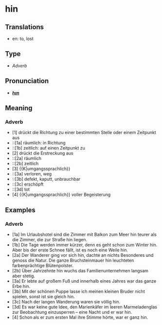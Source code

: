# hin
## Translations
- en: to, lost
## Type
- _Adverb_
## Pronunciation
- **_[hɪn](https://commons.wikimedia.org/wiki/File:De-hin.ogg)_**
## Meaning
### Adverb
- [1] drückt die Richtung zu einer bestimmten Stelle oder einem Zeitpunkt aus
- ::[1a] räumlich: in Richtung
- ::[1b] zeitlich: auf einen Zeitpunkt zu
- [2] drückt die Erstreckung aus
- ::[2a] räumlich
- ::[2b] zeitlich
- [3] {{K|umgangssprachlich}}
- ::[3a] verloren, weg
- ::[3b] defekt, kaputt, unbrauchbar
- ::[3c] erschöpft
- ::[3d] tot
- [4] {{K|umgangssprachlich}} voller Begeisterung
## Examples
### Adverb
- [1a] Im Urlaubshotel sind die Zimmer mit Balkon zum Meer hin teurer als die Zimmer, die zur Straße hin liegen.
- [1b] Die Tage werden immer kürzer, denn es geht schon zum Winter hin. Aber bis der erste Schnee fällt, ist es noch eine Weile hin.
- [2a] Der Wanderer ging vor sich hin, dachte an nichts Besonderes und genoss die Natur. Die ganze Bruchsteinmauer hin leuchteten farbenprächtige Blütenpolster.
- [2b] Über Jahrzehnte hin wuchs das Familienunternehmen langsam aber stetig.
- [3a] Er lebte auf großem Fuß und innerhalb eines Jahres war das ganze Erbe hin.
- [3b] Mit der schönen Puppe lasse ich meinen kleinen Bruder nicht spielen, sonst ist sie gleich hin.
- [3c] Nach der langen Wanderung waren sie völlig hin.
- [3d] Es war keine gute Idee, den Marienkäfer im leeren Marmeladenglas zur Beobachtung einzusperren – eine Nacht und er war hin.
- [4] Schon als er zum ersten Mal ihre Stimme hörte, war er ganz hin.
